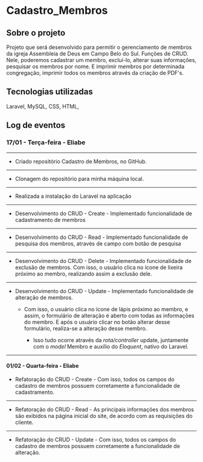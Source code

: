 # Cadastro_Membros

## Sobre o projeto

Projeto que será desenvolvido para permitir o gerenciamento de membros da igreja Assembleia de Deus em Campo Belo do Sul. Funções de CRUD. Nele, poderemos cadastrar um membro, excluí-lo, alterar suas informações, pesquisar os membros por nome. E imprimir membros por determinada congregação, imprimir todos os membros através da criação de PDF's.

## Tecnologias utilizadas

Laravel, MySQL, CSS, HTML,

## Log de eventos

### 17/01 - Terça-feira - Eliabe

----

- Criado repositório Cadastro de Membros, no GitHub.

----

- Clonagem do repositório para minha máquina local.

----

- Realizada a instalação do Laravel na aplicação

----

- Desenvolvimento do CRUD - Create - Implementado funcionalidade de cadastramento de membros

----

- Desenvolvimento do CRUD - Read - Implementado funcionalidade de pesquisa dos membros, através de campo com botão de pesquisa

----

- Desenvolvimento do CRUD - Delete - Implementado funcionalidade de exclusão de membros. Com isso, o usuário clica no ícone de lixeira próximo ao membro, realizando assim a exclusão dele.

----

- Desenvolvimento do CRUD - Update - Implementado funcionalidade de alteração de membros.

  - Com isso, o usuário clica no ícone de lápis próximo ao membro, e assim, o formulário de alteração é aberto com todas as informações do membro. E após o usuário clicar no botão alterar desse formulário, realiza-se a alteração desse membro.

    - Isso tudo ocorre através da _rota/controller_ update, juntamente com o _model_ Membro e auxílio do _Eloquent_, nativo do Laravel.

----

#### 01/02 - Quarta-feira - Eliabe

- Refatoração do CRUD - Create - Com isso, todos os campos do cadastro de membros possuem corretamente a funcionalidade de cadastramento.

----

- Refatoração do CRUD - Read - As principais informações dos membros são exibidos na página inicial do site, de acordo com as requisições do cliente.

----

- Refatoração do CRUD - Update - Com isso, todos os campos do cadastro de membros possuem corretamente a funcionalidade de alteração.
